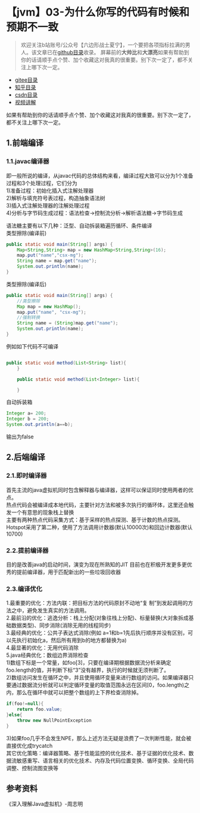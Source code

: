 # 【jvm】03-为什么你写的代码有时候和预期不一致
> 欢迎关注b站账号/公众号【六边形战士夏宁】，一个要把各项指标拉满的男人。该文章已在[github目录](https://github.com/edanlx/SealBook)收录。
屏幕前的**大帅比**和**大漂亮**如果有帮助到你的话请顺手点个赞、加个收藏这对我真的很重要。别下次一定了，都不关注上哪下次一定。
* [gitee目录](https://gitee.com/seal_li/SealBook)
* [知乎目录](https://zhuanlan.zhihu.com/p/338222208)
* [csdn目录](https://blog.csdn.net/seal_li/article/details/111415366)
* [视频讲解](https://www.bilibili.com/video/BV11i4y1L7BX/)   

如果有帮助到你的话请顺手点个赞、加个收藏这对我真的很重要。别下次一定了，都不关注上哪下次一定。

## 1.前端编译
### 1.1.javac编译器
即一般所说的编译，从javac代码的总体结构来看，编译过程大致可以分为1个准备过程和3个处理过程，它们分为  
1)准备过程：初始化插入式注解处理器  
2)解析与填充符号表过程，构造抽象语法树  
3)插入式注解处理器的注解处理过程  
4)分析与字节码生成过程：语法检查->控制流分析->解析语法糖->字节码生成  

语法糖主要有以下几种：泛型、自动拆装箱遍历循环、条件编译  
类型擦除(编译前)

```java
public static void main(String[] args) {
    Map<String,String> map = new HashMap<String,String>(16);
    map.put("name","csx-mg");
    String name = map.get("name");
    System.out.println(name);
}
```
类型擦除(编译后)
```java
public static void main(String[] args) {
    //类型擦除
    Map map = new HashMap();
    map.put("name", "csx-mg");
    //强制转换
    String name = (String)map.get("name");
    System.out.println(name);
}
```
例如如下代码不可编译
```java

public static void method(List<String> list){
    }

    public static void method(List<Integer> list){

    }
```

自动拆装箱
```java
Integer a= 200;
Integer b = 200;
System.out.println(a==b);
```
输出为false 

## 2.后端编译
### 2.1.即时编译器
首先主流的java虚拟机同时包含解释器与编译器，这样可以保证同时使用两者的优点。  
热点代码会被编译成本地代码，主要针对方法和被多次执行的循环体，这里还会触发一个有意思的现象栈上替换  
主要有两种热点代码采集方式：基于采样的热点探测、基于计数的热点探测。Hotspot采用了第二种，使用了方法调用计数器(默认10000次)和回边计数器(默认10700)  
### 2.2.提前编译器
目的是改善java的启动时间，演变为现在所熟知的JIT
目前也在积极开发更多更优秀的提前编译器，用于匹配新出的一些垃圾回收器
### 2.3.编译优化
1.最重要的优化：方法内联：把目标方法的代码原封不动地“复 制”到发起调用的方法之中，避免发生真实的方法调用。  
2.最前沿的优化：逃逸分析：栈上分配(对象往栈上分配)、标量替换(大对象拆成基础数据类型)、同步消除(消除无用的线程同步)  
3.最经典的优化：公共子表达式消除(例如 a=1和b=1先后执行顺序并没有区别，可以先执行初始化a，然后所有用到b的地方都替换为a)  
4.最显著的优化：无用代码消除  
5.java经典优化：数组边界消除检查  
1)数组下标是一个常量，如foo[3]，只要在编译期根据数据流分析来确定foo.length的值，并判断下标“3”没有越界，执行的时候就无须判断了。  
2)数组访问发生在循环之中，并且使用循环变量来进行数组的访问。如果编译器只要通过数据流分析就可以判定循环变量的取值范围永远在区间[0，foo.length)之内，那么在循环中就可以把整个数组的上下界检查消除掉。  
```java
if(foo!=null){
	return foo.value;
}else{
	throw new NullPointException
}
```
3)如果foo几乎不会发生NPE，那么上述方法无疑是浪费了一次判断性能，就会被直接优化成trycatch  
其它优化策略：编译器策略、基于性能监控的优化技术、基于证据的优化技术、数据流敏感重写、语言相关的优化技术、内存及代码位置变换、循环变换、全局代码调整、控制流图变换等  


## 参考资料
《深入理解Java虚拟机》-周志明
